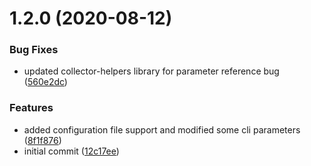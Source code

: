 # 1.2.0 (2020-08-12)


### Bug Fixes

* updated collector-helpers library for parameter reference bug ([560e2dc](https://github.com/rfizzle/gsuite-collector/commit/560e2dceaea6329d739a48df836190c3c9a5e9a6))


### Features

* added configuration file support and modified some cli parameters ([8f1f876](https://github.com/rfizzle/gsuite-collector/commit/8f1f876ae26ee3b0da0d87864df2b751903262cb))
* initial commit ([12c17ee](https://github.com/rfizzle/gsuite-collector/commit/12c17eee83454be8b2aeba3cfa698ee94f0b4864))



